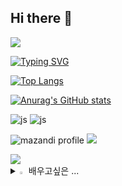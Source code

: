 ## Hi there 👋

<!--
**yujin-0712/yujin-0712** is a ✨ _special_ ✨ repository because its `README.md` (this file) appears on your GitHub profile.

Here are some ideas to get you started:

- 🔭 I’m currently working on ...
- 🌱 I’m currently learning ...
- 👯 I’m looking to collaborate on ...
- 🤔 I’m looking for help with ...
- 💬 Ask me about ...
- 📫 How to reach me: ...
- 😄 Pronouns: ...
- ⚡ Fun fact: ...
-->
<img src="https://capsule-render.vercel.app/api?type=waving&color=de5d83&height=150&section=header&text=YUJIN'S%20GitHub&fontSize=60" />

[![Typing SVG](https://readme-typing-svg.demolab.com?font=Fira+Code&pause=1000&color=F7D9F3&width=435&lines=HI+WELCOME+TO+MY+WORLD)](https://git.io/typing-svg)

[![Top Langs](https://github-readme-stats.vercel.app/api/top-langs/?username=yujin-0712)](https://github.com/anuraghazra/github-readme-stats)

[![Anurag's GitHub stats](https://github-readme-stats.vercel.app/api?username=yujin-0712)](https://github.com/anuraghazra/github-readme-stats)

![js](https://img.shields.io/badge/JavaScript-F7DF1E?style=for-the-badge&logo=JavaScript&logoColor=white)
![js](https://img.shields.io/badge/iCloud-3693F3?style=for-the-badge&logo=iCloud&logoColor=white)


![mazandi profile](http://mazandi.herokuapp.com/api?handle={handle}&theme=warm)
<img src="http://mazandi.herokuapp.com/api?handle={handle}&theme=warm"/>

<img src="http://img.shields.io/badge/4chan-006600?style=flat-square&logo=html5&logoColor=pink"/>


<details>
<summary>
  <img src="https://raw.githubusercontent.com/Tarikul-Islam-Anik/Animated-Fluent-Emojis/master/Emojis/Hand%20gestures/Eyes.png" alt="Eyes" width="2%" /> 배우고싶은 ... 
</summary>
   <br>
  
![js](https://img.shields.io/badge/JavaScript-F7DF1E?style=for-the-badge&logo=JavaScript&logoColor=white) ![html](https://img.shields.io/badge/HTML5-E34F26?style=for-the-badge&logo=html5&logoColor=white) ![css](https://img.shields.io/badge/CSS-239120?&style=for-the-badge&logo=css3&logoColor=white) ![react](https://img.shields.io/badge/React-20232A?style=for-the-badge&logo=react&logoColor=61DAFB)  
![MySQL](https://img.shields.io/badge/mysql-%2300f.svg?style=for-the-badge&logo=mysql&logoColor=white) ![java](https://img.shields.io/badge/Java-ED8B00?style=for-the-badge&logo=openjdk&logoColor=white) ![c](https://img.shields.io/badge/C-00599C?style=for-the-badge&logo=c&logoColor=white) ![python](https://img.shields.io/badge/Python-14354C?style=for-the-badge&logo=python&logoColor=white) ![kotlin](https://img.shields.io/badge/Kotlin-0095D5?&style=for-the-badge&logo=kotlin&logoColor=white) ![spring](https://img.shields.io/badge/Spring-6DB33F?style=for-the-badge&logo=spring&logoColor=white) 

</details>
